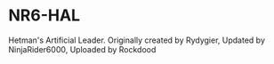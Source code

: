 # NR6-HAL
Hetman's Artificial Leader. Originally created by Rydygier, Updated by NinjaRider6000, Uploaded by Rockdood
